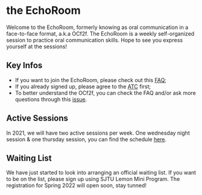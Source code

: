 # the EchoRoom
Welcome to the EchoRoom, formerly knowing as oral communication in a face-to-face format, a.k.a OCf2f. The EchoRoom is a weekly self-organized session to practice oral communication skills. Hope to see you express yourself at the sessions!

## Key Infos
* If you want to join the EchoRoom, please check out this [FAQ](https://github.com/ChenxiSSS/theEchoRoom/blob/QQ/FAQ.md#how-do-i-sign-up);
* If you already signed up, please agree to the [ATC](https://github.com/ChenxiSSS/theEchoRoom/blob/QQ/AGREE%20TO%20CONTINUE.md) first;
* To better understand the OCf2f, you can check the FAQ and/or ask more questions through this [issue](https://github.com/ChenxiSSS/theEchoRoom/issues/7).

## Active Sessions
In 2021, we will have two active sessions per week. One wednesday night session & one thursday session, you can find the schedule [here](https://github.com/ChenxiSSS/theEchoRoom/blob/QQ/Time%20Table.md).

## Waiting List
We have just started to look into arranging an official waiting list. If you want to be on the list, please sign up using SJTU Lemon Mini Program.
The registration for Spring 2022 will open soon, stay tunned!
